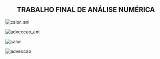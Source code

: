 <h2 align="center"> TRABALHO FINAL DE ANÁLISE NUMÉRICA </h2>

![calor_ani](https://github.com/Karl-Marcos/Trabalho_Analise_Numerica/assets/106620307/acdf11dd-59b8-45f5-acc1-f1dedbaceb48)

![adveccao_ani](https://github.com/Karl-Marcos/Trabalho_Analise_Numerica/assets/106620307/0f3173bd-a1ab-4589-9600-360b1dff4057)

![calor](https://github.com/Karl-Marcos/Trabalho_Analise_Numerica/assets/106620307/3c6c0c2d-ea0d-4086-b725-99191c440478)

![adveccao](https://github.com/Karl-Marcos/Trabalho_Analise_Numerica/assets/106620307/0c5684ad-3f13-410b-b6c8-a03d05ad1f3f)
